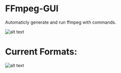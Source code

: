# FFmpeg-GUI
Automaticly generate and run ffmpeg with commands.

![alt text](https://i.gyazo.com/cd59b9ee2eff8bee695ff0e7486ea34d.png/1)

# Current Formats:
![alt text](https://i.gyazo.com/f3928e0436c1f6eb2d854171060443db.png/1)
